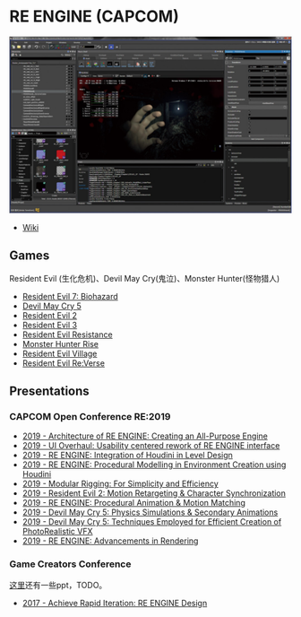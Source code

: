 # RE ENGINE (CAPCOM)

![](images/2021_03_09_re_engine/editor.png)

* [Wiki][1]



## Games

Resident Evil (生化危机)、Devil May Cry(鬼泣)、Monster Hunter(怪物猎人)

* [Resident Evil 7: Biohazard][2]
* [Devil May Cry 5][3]
* [Resident Evil 2][4]
* [Resident Evil 3][5]
* [Resident Evil Resistance][6]
* [Monster Hunter Rise][7]
* [Resident Evil Village][8]
* [Resident Evil Re:Verse][9]



## Presentations

### CAPCOM Open Conference RE:2019

* [2019 - Architecture of RE ENGINE: Creating an All-Purpose Engine][10]
* [2019 - UI Overhaul: Usability centered rework of RE ENGINE interface][11]
* [2019 - RE ENGINE: Integration of Houdini in Level Design][12]
* [2019 - RE ENGINE: Procedural Modelling in Environment Creation using Houdini][13]
* [2019 - Modular Rigging: For Simplicity and Efficiency][14]
* [2019 - Resident Evil 2: Motion Retargeting & Character Synchronization][15]
* [2019 - RE ENGINE: Procedural Animation & Motion Matching][16]
* [2019 - Devil May Cry 5: Physics Simulations & Secondary Animations][17]
* [2019 - Devil May Cry 5: Techniques Employed for Efficient Creation of PhotoRealistic VFX][18]
* [2019 - RE ENGINE: Advancements in Rendering][19]


### Game Creators Conference

[这里][20]还有一些ppt，TODO。

* [2017 - Achieve Rapid Iteration: RE ENGINE Design][21]



[1]:https://residentevil.fandom.com/wiki/RE_Engine
[2]:https://residentevil.fandom.com/wiki/Resident_Evil_7:_Biohazard
[3]:https://devilmaycry.fandom.com/wiki/Devil_May_Cry_5
[4]:https://residentevil.fandom.com/wiki/Resident_Evil_2
[5]:https://residentevil.fandom.com/wiki/Resident_Evil_3
[6]:https://residentevil.fandom.com/wiki/Resident_Evil:_Resistance
[7]:https://monsterhunter.fandom.com/wiki/Monster_Hunter_Rise
[8]:https://residentevil.fandom.com/wiki/Resident_Evil_Village
[9]:https://residentevil.fandom.com/wiki/Resident_Evil_Re:Verse
[10]:https://www.youtube.com/watch?v=fc3avwM-oTE
[11]:https://www.youtube.com/watch?v=YhnIW2XY_wU
[12]:https://www.youtube.com/watch?v=ABpjD-9FRe0
[13]:https://www.youtube.com/watch?v=Q67T8K8SxHg
[14]:https://www.youtube.com/watch?v=nivB9gIoBx4
[15]:https://www.youtube.com/watch?v=x58JnJJSDYM
[16]:https://www.youtube.com/watch?v=t3KCgZDZ93E
[17]:https://www.youtube.com/watch?v=DQOzMoNaB_U
[18]:https://www.youtube.com/watch?v=7UPc79EMwgk
[19]:https://www.youtube.com/watch?v=Gz0k91MVjys
[20]:https://www.slideshare.net/capcom_rd/
[21]:https://github.com/kasicass/blog/blob/master/3d-reengine/2021_03_10_achieve_rapid_iteration_re_engine_design.md

